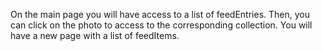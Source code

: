 On the main page you will have access to a list of feedEntries.
Then, you can click on the photo to access to the corresponding collection.
You will have a new page with a list of feedItems.
